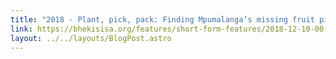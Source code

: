 ```yaml
---
title: "2018 - Plant, pick, pack: Finding Mpumalanga’s missing fruit pickers "
link: https://bhekisisa.org/features/short-form-features/2018-12-10-00-hiv-care-adherence-migration-farm-workers/
layout: ../../layouts/BlogPost.astro
---
```

